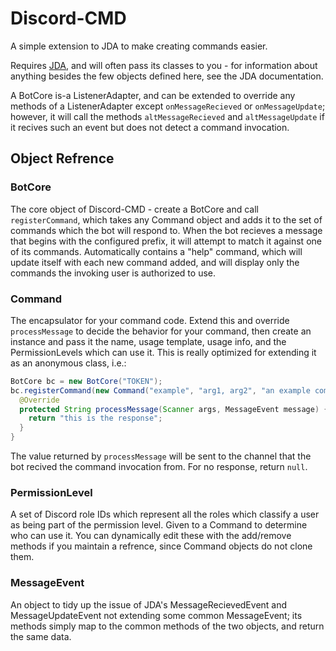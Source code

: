 # Discord-CMD
A simple extension to JDA to make creating commands easier.

Requires [JDA](https://github.com/DV8FromTheWorld/JDA), and will often pass its classes to you - for information about anything besides the few objects defined here, see the JDA documentation.


A BotCore is-a ListenerAdapter, and can be extended to override any methods of a ListenerAdapter except `onMessageRecieved` or `onMessageUpdate`; however, it will call the methods `altMessageRecieved` and `altMessageUpdate` if it recives such an event but does not detect a command invocation.


## Object Refrence

### BotCore
The core object of Discord-CMD - create a BotCore and call `registerCommand`, which takes any Command object and adds it to the set of commands which the bot will respond to. When the bot recieves a message that begins with the configured prefix, it will attempt to match it against one of its commands. Automatically contains a "help" command, which will update itself with each new command added, and will display only the commands the invoking user is authorized to use.


### Command
The encapsulator for your command code. Extend this and override `processMessage` to decide the behavior for your command, then create an instance and pass it the name, usage template, usage info, and the PermissionLevels which can use it. This is really optimized for extending it as an anonymous class, i.e.:

```java
BotCore bc = new BotCore("TOKEN");
bc.registerCommand(new Command("example", "arg1, arg2", "an example command", PermissionLevel.EVERYONE) {
  @Override
  protected String processMessage(Scanner args, MessageEvent message) {
    return "this is the response";
  }
}
```

The value returned by `processMessage` will be sent to the channel that the bot recived the command invocation from. For no response, return `null`.


### PermissionLevel
A set of Discord role IDs which represent all the roles which classify a user as being part of the permission level. Given to a Command to determine who can use it. You can dynamically edit these with the add/remove methods if you maintain a refrence, since Command objects do not clone them.


### MessageEvent
An object to tidy up the issue of JDA's MessageRecievedEvent and MessageUpdateEvent not extending some common MessageEvent; its methods simply map to the common methods of the two objects, and return the same data.
